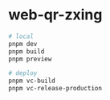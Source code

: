 # web-qr-zxing

```sh
# local
pnpm dev
pnpm build
pnpm preview

# deploy
pnpm vc-build
pnpm vc-release-production
```
